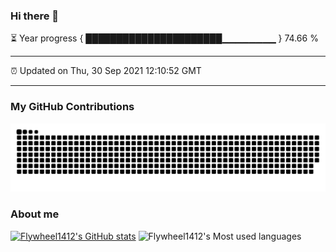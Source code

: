 ### Hi there 👋

⏳ Year progress { ██████████████████████▁▁▁▁▁▁▁▁ } 74.66 %

---

⏰ Updated on Thu, 30 Sep 2021 12:10:52 GMT

---
### My GitHub Contributions    

![](https://raw.githubusercontent.com/flywheel1412/flywheel1412/master/assets/github-contribution-grid-snake.svg)          

### About me      

[![Flywheel1412's GitHub stats](https://github-readme-stats.vercel.app/api?username=flywheel1412&show_icons=true&theme=radical)](https://github.com/anuraghazra/github-readme-stats)
![Flywheel1412's Most used languages](https://github-readme-stats.vercel.app/api/top-langs/?username=flywheel1412&layout=compact&hide_border=true&langs_count=10)

